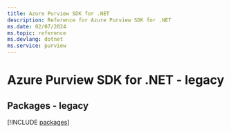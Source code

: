 ```yaml
---
title: Azure Purview SDK for .NET
description: Reference for Azure Purview SDK for .NET
ms.date: 02/07/2024
ms.topic: reference
ms.devlang: dotnet
ms.service: purview
---
```

# Azure Purview SDK for .NET - legacy
## Packages - legacy
[!INCLUDE [packages](purview-index.md)]